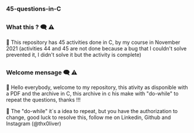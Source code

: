 ### 45-questions-in-C 

##

### What this ? 🗨️ ⚠️

  📢 This repository has 45 activities done in C, by my course in November 2021 (activities 44 and 45 are not done because a bug that I couldn't solve prevented it, I didn't solve it but the activity is complete)
  
  ##

### Welcome mensage 🗨️ ⚠️


 📢 Hello everybody, welcome to my repository, this ativity as disponible with a PDF and the archive in C, this archive in c his make with "do-while" to repeat the questions, thanks !!!
  
 📢 The "do-while" it´s a idea to repeat, but you have the authorization to change, good luck to resolve this, follow me on Linkedin, Github and Instagram (@thx0liver)
  
